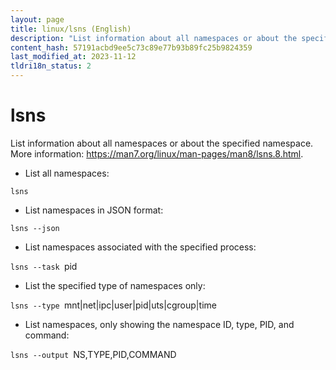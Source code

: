 ```yaml
---
layout: page
title: linux/lsns (English)
description: "List information about all namespaces or about the specified namespace."
content_hash: 57191acbd9ee5c73c89e77b93b89fc25b9824359
last_modified_at: 2023-11-12
tldri18n_status: 2
---
```

# lsns

List information about all namespaces or about the specified namespace.
More information: <https://man7.org/linux/man-pages/man8/lsns.8.html>.

- List all namespaces:

`lsns`

- List namespaces in JSON format:

`lsns --json`

- List namespaces associated with the specified process:

`lsns --task `<span class="tldr-var badge badge-pill bg-dark-lm bg-white-dm text-white-lm text-dark-dm font-weight-bold">pid</span>

- List the specified type of namespaces only:

`lsns --type `<span class="tldr-var badge badge-pill bg-dark-lm bg-white-dm text-white-lm text-dark-dm font-weight-bold">mnt|net|ipc|user|pid|uts|cgroup|time</span>

- List namespaces, only showing the namespace ID, type, PID, and command:

`lsns --output `<span class="tldr-var badge badge-pill bg-dark-lm bg-white-dm text-white-lm text-dark-dm font-weight-bold">NS,TYPE,PID,COMMAND</span>
